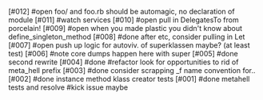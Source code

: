 [#012] #open foo/ and foo.rb should be automagic, no declaration of module
[#011]       #watch services
[#010] #open pull in DelegatesTo from porcelain!
[#009] #open when you made plastic you didn't know about define_singleton_method
[#008]       #done after etc, consider pulling in Let
[#007] #open push up logic for autoviv. of superklassen maybe? (at least test)
[#006]       #note core dumps happen here with super
[#005]       #done second rewrite
[#004]       #done #refactor look for opportunities to rid of meta_hell prefix
[#003]       #done consider scrapping _f name convention for..
[#002]       #done instance method klass creator tests
[#001]       #done metahell tests and resolve #kick issue maybe
